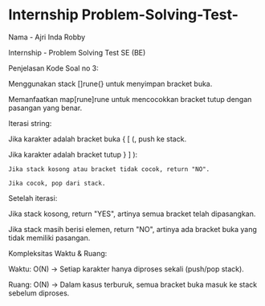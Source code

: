 # Internship   Problem-Solving-Test-
Nama -  Ajri Inda Robby

Internship - Problem Solving Test SE (BE)

Penjelasan Kode Soal no 3:

Menggunakan stack []rune{} untuk menyimpan bracket buka.

Memanfaatkan map[rune]rune untuk mencocokkan bracket tutup dengan pasangan yang benar.

Iterasi string:

  Jika karakter adalah bracket buka { [ (, push ke stack.
  
  Jika karakter adalah bracket tutup } ] ):
  
    Jika stack kosong atau bracket tidak cocok, return "NO".
    
    Jika cocok, pop dari stack.
    
Setelah iterasi:

  Jika stack kosong, return "YES", artinya semua bracket telah dipasangkan.
  
  Jika stack masih berisi elemen, return "NO", artinya ada bracket buka yang tidak memiliki pasangan.
  


Kompleksitas Waktu & Ruang:

Waktu: O(N) → Setiap karakter hanya diproses sekali (push/pop stack).

Ruang: O(N) → Dalam kasus terburuk, semua bracket buka masuk ke stack sebelum diproses.

